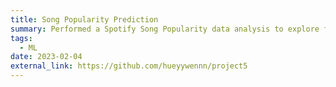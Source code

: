 ```yaml
---
title: Song Popularity Prediction
summary: Performed a Spotify Song Popularity data analysis to explore factors influencing song popularity on the platform. Utilized descriptive statistics and machine learning techniques to analyze song features such as tempo, energy, and danceability. ![R](https://img.shields.io/badge/R-276DC3?style=for-the-badge&logo=r&logoColor=white)
tags:
  - ML
date: 2023-02-04
external_link: https://github.com/hueyywennn/project5
---
```

